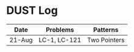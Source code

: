# DUST Log
|  Date  |      Problems    |     Patterns     |
|--------|------------------|------------------|
| 21-Aug |   LC-1, LC-121   |   Two Pointers   |
